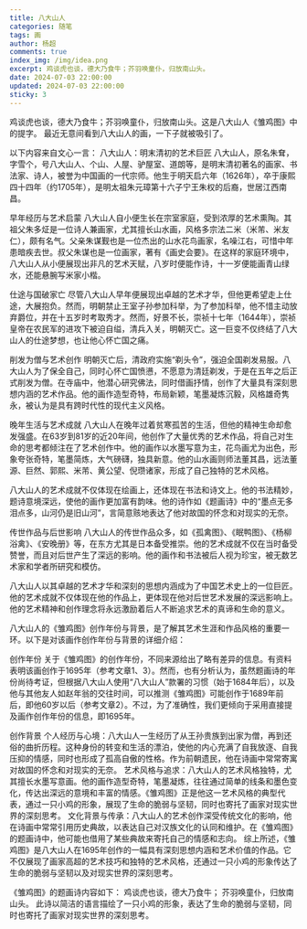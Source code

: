 ```yaml
---
title: 八大山人
categories: 随笔
tags: 画
author: 杨超
comments: true
index_img: /img/idea.png
excerpt: 鸡谈虎也谈，德大乃食牛；芥羽唤童仆，归放南山头。
date: 2024-07-03 22:00:00
updated: 2024-07-03 22:00:00
sticky: 3
---
```


鸡谈虎也谈，德大乃食牛；芥羽唤童仆，归放南山头。这是八大山人《雏鸡图》中的提字。
最近无意间看到八大山人的画，一下子就被吸引了。

以下内容来自文心一言：
八大山人：明末清初的艺术巨匠
八大山人，原名朱耷，字雪个，号八大山人、个山、人屋、驴屋室、道朗等，是明末清初著名的画家、书法家、诗人，被誉为中国画的一代宗师。他生于明天启六年（1626年），卒于康熙四十四年（约1705年），是明太祖朱元璋第十六子宁王朱权的后裔，世居江西南昌。

早年经历与艺术启蒙
八大山人自小便生长在宗室家庭，受到浓厚的艺术熏陶。其祖父朱多炡是一位诗人兼画家，尤其擅长山水画，风格多宗法二米（米芾、米友仁），颇有名气。父亲朱谋觐也是一位杰出的山水花鸟画家，名噪江右，可惜中年患暗疾去世。叔父朱谋也是一位画家，著有《画史会要》。在这样的家庭环境中，八大山人从小便展现出非凡的艺术天赋，八岁时便能作诗，十一岁便能画青山绿水，还能悬腕写米家小楷。

仕途与国破家亡
尽管八大山人早年便展现出卓越的艺术才华，但他更希望走上仕途，大展抱负。然而，明朝禁止王室子孙参加科举，为了参加科举，他不惜主动放弃爵位，并在十五岁时考取秀才。然而，好景不长，崇祯十七年（1644年），崇祯皇帝在农民军的进攻下被迫自缢，清兵入关，明朝灭亡。这一巨变不仅终结了八大山人的仕途梦想，也让他心怀亡国之痛。

削发为僧与艺术创作
明朝灭亡后，清政府实施“剃头令”，强迫全国剃发易服。八大山人为了保全自己，同时心怀亡国愤懑，不愿意为清廷剃发，于是在五年之后正式削发为僧。在寺庙中，他潜心研究佛法，同时借画抒情，创作了大量具有深刻思想内涵的艺术作品。他的画作造型奇特，布局新颖，笔墨凝炼沉毅，风格雄奇隽永，被认为是具有跨时代性的现代主义风格。

晚年生活与艺术成就
八大山人在晚年过着贫寒孤苦的生活，但他的精神生命却愈发强盛。在63岁到81岁的近20年间，他创作了大量优秀的艺术作品，将自己对生命的思考都倾注在了艺术创作中。他的画作以水墨写意为主，花鸟画尤为出色，形象夸张奇特，笔墨简炼，大气磅礴，独具新意。他的山水画则师法董其昌，远法董源、巨然、郭熙、米芾、黄公望、倪瓒诸家，形成了自己独特的艺术风格。

八大山人的艺术成就不仅体现在绘画上，还体现在书法和诗文上。他的书法精妙，题诗意境深远，使他的画作更加富有韵味。他的诗作如《题画诗》中的“墨点无多泪点多，山河仍是旧山河”，言简意赅地表达了他对故国的怀念和对现实的无奈。

传世作品与后世影响
八大山人的传世作品众多，如《孤禽图》、《眠鸭图》、《杨柳浴禽》、《安晚册》等，在东方尤其是日本备受推崇。他的艺术成就不仅在当时备受赞誉，而且对后世产生了深远的影响。他的画作和书法被后人视为珍宝，被无数艺术家和学者所研究和模仿。

八大山人以其卓越的艺术才华和深刻的思想内涵成为了中国艺术史上的一位巨匠。他的艺术成就不仅体现在他的作品上，更体现在他对后世艺术发展的深远影响上。他的艺术精神和创作理念将永远激励着后人不断追求艺术的真谛和生命的意义。

八大山人的《雏鸡图》创作年份与背景，是了解其艺术生涯和作品风格的重要一环。以下是对该画作创作年份与背景的详细介绍：

创作年份
关于《雏鸡图》的创作年份，不同来源给出了略有差异的信息。有资料表明该画创作于1695年（参考文章1、3）。然而，也有分析认为，虽然题画诗的年份尚待考证，但根据八大山人使用“八大山人”款署的习惯（始于1684年后），以及他与其他友人如赵年翁的交往时间，可以推测《雏鸡图》可能创作于1689年前后，即他60岁以后（参考文章2）。不过，为了准确性，我们更倾向于采用直接提及画作创作年份的信息，即1695年。

创作背景
个人经历与心境：八大山人一生经历了从王孙贵族到出家为僧，再到还俗的曲折历程。这种身份的转变和生活的漂泊，使他的内心充满了自我放逐、自我压抑的情感，同时也形成了孤高自傲的性格。作为前朝遗民，他在诗画中常常寄寓对故国的怀念和对现实的无奈。
艺术风格与追求：八大山人的艺术风格独特，尤其擅长水墨写意画。他的画作造型奇特，笔墨凝炼，往往通过简单的线条和墨色变化，传达出深远的意境和丰富的情感。《雏鸡图》正是他这一艺术风格的典型代表，通过一只小鸡的形象，展现了生命的脆弱与坚韧，同时也寄托了画家对现实世界的深刻思考。
文化背景与传承：八大山人的艺术创作深受传统文化的影响，他在诗画中常常引用历史典故，以表达自己对汉族文化的认同和维护。在《雏鸡图》的题画诗中，他可能也借用了某些典故来寄托自己的情感和志向。
综上所述，《雏鸡图》是八大山人在1695年创作的一幅具有深刻思想内涵和艺术价值的作品。它不仅展现了画家高超的艺术技巧和独特的艺术风格，还通过一只小鸡的形象传达了生命的脆弱与坚韧以及对现实世界的深刻思考。

《雏鸡图》的题画诗内容如下：
鸡谈虎也谈，德大乃食牛；
芥羽唤童仆，归放南山头。
此诗以简洁的语言描绘了一只小鸡的形象，表达了生命的脆弱与坚韧，同时也寄托了画家对现实世界的深刻思考。

